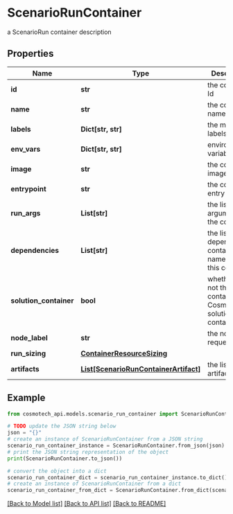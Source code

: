 # ScenarioRunContainer

a ScenarioRun container description

## Properties

Name | Type | Description | Notes
------------ | ------------- | ------------- | -------------
**id** | **str** | the container Id | [optional] [readonly] 
**name** | **str** | the container name | 
**labels** | **Dict[str, str]** | the metadata labels | [optional] 
**env_vars** | **Dict[str, str]** | environment variable map | [optional] 
**image** | **str** | the container image URI | 
**entrypoint** | **str** | the container entry point | [optional] 
**run_args** | **List[str]** | the list of run arguments for the container | [optional] 
**dependencies** | **List[str]** | the list of dependencies container name to run this container | [optional] 
**solution_container** | **bool** | whether or not this container is a Cosmo Tech solution container | [optional] [readonly] 
**node_label** | **str** | the node label request | [optional] 
**run_sizing** | [**ContainerResourceSizing**](ContainerResourceSizing.md) |  | [optional] 
**artifacts** | [**List[ScenarioRunContainerArtifact]**](ScenarioRunContainerArtifact.md) | the list of artifacts | [optional] 

## Example

```python
from cosmotech_api.models.scenario_run_container import ScenarioRunContainer

# TODO update the JSON string below
json = "{}"
# create an instance of ScenarioRunContainer from a JSON string
scenario_run_container_instance = ScenarioRunContainer.from_json(json)
# print the JSON string representation of the object
print(ScenarioRunContainer.to_json())

# convert the object into a dict
scenario_run_container_dict = scenario_run_container_instance.to_dict()
# create an instance of ScenarioRunContainer from a dict
scenario_run_container_from_dict = ScenarioRunContainer.from_dict(scenario_run_container_dict)
```
[[Back to Model list]](../README.md#documentation-for-models) [[Back to API list]](../README.md#documentation-for-api-endpoints) [[Back to README]](../README.md)


